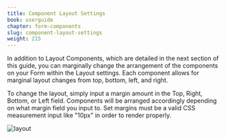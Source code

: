```yaml
---
title: Component Layout Settings
book: userguide
chapter: form-components
slug: component-layout-settings
weight: 215
---
```

In addition to Layout Components, which are detailed in the next section of this guide, you can marginally change the arrangement of the components on your Form within the Layout settings. Each component allows for marginal layout changes from top, bottom, left, and right.

To change the layout, simply input a margin amount in the Top, Right, Bottom, or Left field. Components will be arranged accordingly depending on what margin field you input to.  Set margins must be a valid CSS measurement input like "10px" in order to render properly.

![layout](https://cloud.githubusercontent.com/assets/13321142/15561770/d946c45c-22be-11e6-9c07-90168fd01d5c.png)
